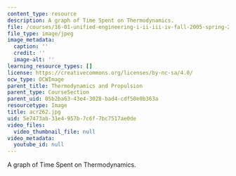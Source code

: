 ```yaml
---
content_type: resource
description: A graph of Time Spent on Thermodynamics.
file: /courses/16-01-unified-engineering-i-ii-iii-iv-fall-2005-spring-2006/5e7473ab31e4957b7c6f7bc7517ae0de_acr262.jpg
file_type: image/jpeg
image_metadata:
  caption: ''
  credit: ''
  image-alt: ''
learning_resource_types: []
license: https://creativecommons.org/licenses/by-nc-sa/4.0/
ocw_type: OCWImage
parent_title: Thermodynamics and Propulsion
parent_type: CourseSection
parent_uid: 05b2ba63-43e4-3028-bad4-cdf50e0b363a
resourcetype: Image
title: acr262.jpg
uid: 5e7473ab-31e4-957b-7c6f-7bc7517ae0de
video_files:
  video_thumbnail_file: null
video_metadata:
  youtube_id: null
---
```

A graph of Time Spent on Thermodynamics.